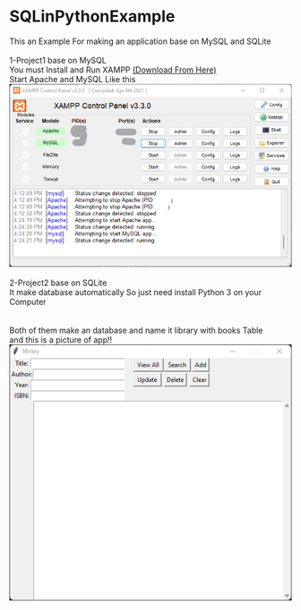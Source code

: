 # SQLinPythonExample <br>
This an Example For making an application base on MySQL and SQLite<br><br>
1-Project1 base on MySQL<br>
You must Install and Run XAMPP <a href="https://www.apachefriends.org/">(Download From Here)</a> <br>
Start Apache and MySQL Like this <br>
<img src="https://raw.githubusercontent.com/sinajet/SQLinPythonExample/main/Screenshot%202022-08-23%20162515.png?token=GHSAT0AAAAAABXU6GGLS2CVC37PZ6AE2YCMYYEYKVQ"> <br><br>
2-Project2 base on SQLite<br>
It make database automatically So just need install Python 3 on your Computer<br><br><br>
Both of them make an database and name it library with books Table<br>
and this is a picture of app!!<br>
<img src="https://raw.githubusercontent.com/sinajet/SQLinPythonExample/main/Screenshot%202022-08-23%20161827.png?token=GHSAT0AAAAAABXU6GGKSCYLTA3F6D5327JCYYEYKOA">


